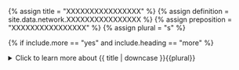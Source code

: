 <!--------------------------------------------- TITLE AND DEFINITION starts -->

{% assign title = "XXXXXXXXXXXXXXXX" %}
{% assign definition = site.data.network.XXXXXXXXXXXXXXXX %}
{% assign preposition = "XXXXXXXXXXXXXXXX" %}
{% assign plural = "s" %}

<!--------------------------------------------- TITLE AND DEFINITION ends -->

{% if include.more == "yes" and include.heading == "more" %}
<details class='detailsCollapsible'><summary class='nobr'>Click to learn more about {{ title | downcase }}{{plural}}
</summary>
{% endif %}

{% if include.heading != "" and include.heading != "more" %}
{{include.heading}} {{title}}
{% endif %}

{% if include.icon != "no" %} 

{% if include.table == "yes" and include.icon != "no" %}
<table class='definitionTable'><tr><td>
{% endif %}

<img src='images/icons/nodes/png{{include.icon}}/{{ title | downcase | replace: " ", "-" }}.png' />

{% if include.table == "yes" and include.icon != "no" %}
</td><td>
{% endif %}

{% endif %}

{% if include.definition == "bold" %}
<strong>{{ definition }}</strong>
{% else %}
{% if include.definition != "no" %}
{{ definition }}
{% endif %}
{% endif %}

{% if include.table == "yes" and include.icon != "no" %}
</td></tr></table>
{% endif %}

{% if include.more == "yes" and include.content == "more" and include.heading != "more" %}
<details class='detailsCollapsible'><summary class='nobr'>Click to learn more about {{ title | downcase }}{{plural}}
</summary>
{% endif %}

{% if include.content != "no" %}

<!--------------------------------------------- CONTENT starts -->A backtesting session node must reference a trading system to gain access to the trading logic to be applied during the session. Other considerations framing the session come from the set of parameters attached to it.<!--------------------------------------------- CONTENT ends -->

{% endif %}

{% if include.more == "yes" and include.content != "more" and include.heading != "more" %}
<details class='detailsCollapsible'><summary class='nobr'>Click to learn more about {{ title | downcase }}{{plural}}
</summary>
{% endif %}

{% if include.adding != "" %}

{{include.adding}} Adding {{preposition}} {{title}} Node

<!--------------------------------------------- ADDING starts -->To add a backtesting session, select *Add Backtesting Session* on the trading process instance node menu. When a session is added, it is created with the full set of parameters.{% include note.html content="After adding a session node, make sure you establish a reference to the trading system you want it to work with." %}<!--------------------------------------------- ADDING ends -->

{% endif %}

{% if include.configuring != "" %}

{{include.configuring}} Configuring the {{title}}

<!--------------------------------------------- CONFIGURING starts -->Select *Configure Session* on the menu to access the configuration.```json{"folderName": "Session-Name"}```* ```folderName``` allows you to set a significant name to the folder in which the data products&mdash;and logs&mdash;generated by the session are stored. If left blank, the system names the folders with the session id. This may be handy when you intend to consult the raw data generated by the session, as, otherwise, the folder would be hard to identify.<!--------------------------------------------- CONFIGURING ends -->

{% endif %}

{% if include.starting != "" %}

{{include.starting}} Starting {{preposition}} {{title}}

<!--------------------------------------------- STARTING starts -->Before you start a backtesting session, the corresponding task needs to be running, as it is the task that puts the trading bot instance to run. Once the trading bot instance is running, select *Run* on the menu to start the session.After a few seconds, a literal indication of the progress of the calculations appears below the session node, displaying the date that is currently being processed. Once the calculation is finished, the session stops and the date below the session node dissapears.To stop a backtesting session, select *Stop* on the menu.<!--------------------------------------------- STARTING ends -->

{% endif %}

{% if include.more == "yes" %}
</details>
{% endif %}